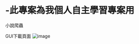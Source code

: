 # -此專案為我個人自主學習專案用




小說爬蟲




GUI下載頁面
![image](https://github.com/JeremyOp666/-/assets/149168423/1acef4fc-5de2-4fe3-8b80-9c6ce3e43ac1)

